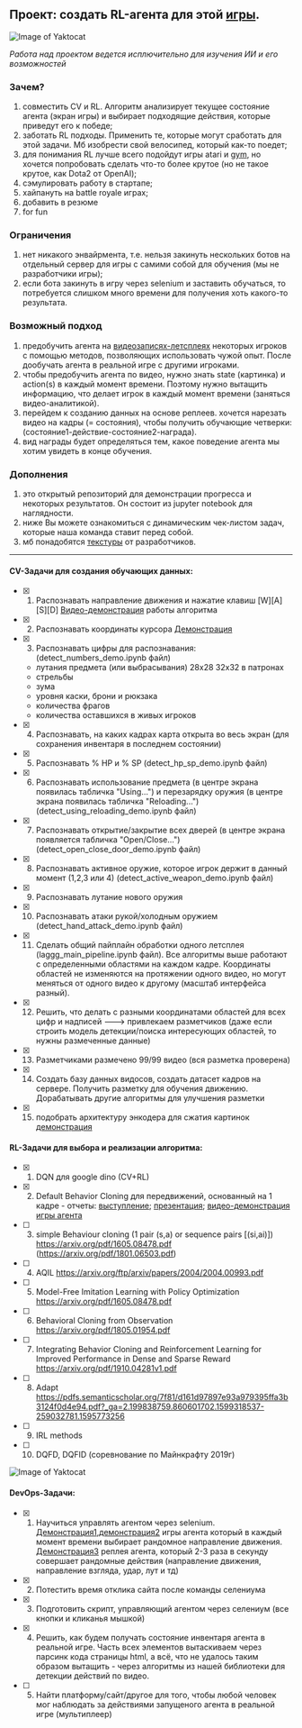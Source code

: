 ## Проект: создать RL-агента для этой [игры](https://surviv.io/).

![Image of Yaktocat](for_preview.png)

*Работа над проектом ведется исплючительно для изучения ИИ и его возможностей*

### Зачем?
1) совместить CV и RL. Алгоритм анализирует текущее состояние агента (экран игры) и выбирает подходящие действия, которые приведут его к победе;
2) заботать RL подходы. Применить те, которые могут сработать для этой задачи. Мб изобрести свой велосипед, который как-то поедет;
3) для понимания RL лучше всего подойдут игры atari и [gym](https://gym.openai.com/), но хочется попробовать сделать что-то более крутое (но не такое крутое, как Dota2 от OpenAI);
4) сэмулировать работу в стартапе;
5) хайпануть на battle royale играх;
6) добавить в резюме
7) for fun

### Ограничения
1) нет никакого энвайрмента,  т.е. нельзя закинуть нескольких ботов на отдельный сервер для игры с самими собой для обучения (мы не разработчики игры);
2) если бота закинуть в игру через selenium и заставить обучаться, то потребуется слишком много времени для получения хоть какого-то результата.

### Возможный подход
1) предобучить агента на [видеозаписях-летсплеях](https://www.youtube.com/watch?v=ERDmPJ_0QJc&t=) некоторых игроков с помощью методов, позволяющих использовать чужой опыт. После дообучать агента в реальной игре с другими игроками.
2) чтобы предобучить агента по видео, нужно знать state (картинка) и action(s) в каждый момент времени. Поэтому нужно вытащить информацию, что делает игрок в каждый момент времени (заняться видео-аналитикой).
3) перейдем к созданию данных на основе реплеев. хочется нарезать видео на кадры (= состояния), чтобы получить обучающие четверки: (состояние1-действие-состояние2-награда).
4) вид награды будет определяться тем, какое поведение агента мы хотим увидеть в конце обучения.

### Дополнения
1) это открытый репозиторий для демонстрации прогресса и некоторых результатов. Он состоит из jupyter notebook для наглядности.
2) ниже Вы можете ознакомиться с динамическим чек-листом задач, которые наша команда ставит перед собой.
3) мб понадобятся [текстуры](https://drive.google.com/drive/folders/1qhaDdNCsisBu_7gvMNmyn_zkG4kyAZix) от разработчиков.
______________________________________________________________________________

#### CV-Задачи для создания обучающих данных:
- [x] 1)  Распознавать направление движения и нажатие клавиш [W][A][S][D] [Видео-демонстрация](https://youtu.be/L1n8TJr-sak) работы алгоритма
- [x] 2)  Распознавать координаты курсора [Демонстрация](https://www.youtube.com/watch?v=rUxV7hw5sqc&ab_channel=Laggg%2FAlexeyKlokov)
- [x] 3)	Распознавать цифры для распознавания: (detect_numbers_demo.ipynb файл)
  - лутания предмета (или выбрасывания) 28x28 32x32 в патронах
  - стрельбы
  - зума
  - уровня каски, брони и рюкзака
  - количества фрагов
  - количества оставшихся в живых игроков
- [x] 4) Распознавать, на каких кадрах карта открыта во весь экран (для сохранения инвентаря в последнем состоянии)
- [x] 5) Распознавать % HP и % SP (detect_hp_sp_demo.ipynb файл)
- [x] 6) Распознавать использование предмета (в центре экрана появилась табличка "Using...") и перезарядку оружия (в центре экрана появилась табличка "Reloading...") (detect_using_reloading_demo.ipynb файл)
- [x] 7) Распознавать открытие/закрытие всех дверей (в центре экрана появляется табличка "Open/Close...") (detect_open_close_door_demo.ipynb файл)
- [x] 8) Распознавать активное оружие, которое игрок держит в данный момент (1,2,3 или 4) (detect_active_weapon_demo.ipynb файл)
- [x] 9) Распознавать лутание нового оружия 
- [x] 10) Распознавать атаки рукой/холодным оружием (detect_hand_attack_demo.ipynb файл)
- [x] 11)	Сделать общий пайплайн обработки одного летсплея (laggg_main_pipeline.ipynb файл). Все алгоритмы выше работают с определенными областями на каждом кадре. Координаты областей не изменяются на протяжении одного видео, но могут меняться от одного видео к другому (масштаб интерфейса разный).
- [x] 12) Решить, что делать с разными координатами областей для всех цифр и надписей ---> привлекаем разметчиков (даже если строить модель детекции/поиска интересующих областей, то нужны размеченные данные)
- [x] 13) Разметчиками размечено 99/99 видео (вся разметка проверена)
- [x] 14)	Создать базу данных видосов, создать датасет кадров на сервере. Получить разметку для обучения движению. Дорабатывать другие алгоритмы для улучшения разметки
- [x] 15) подобрать архитектуру энкодера для сжатия картинок [демонстрация](https://www.youtube.com/watch?v=wBjNGPV2ZI0)

#### RL-Задачи для выбора и реализации алгоритма:
- [x] 1) DQN для google dino (CV+RL)
- [x] 2) Default Behavior Cloning для передвижений, основанный на 1 кадре - отчеты: [выступление](https://www.youtube.com/watch?v=549vx32JCmI); [презентация](https://www.dropbox.com/s/3hd7e4k8fdgrhz7/RLsurvivio_Laggg.pptx?dl=0); [видео-демонстрация игры агента](https://www.youtube.com/watch?v=Mm-jnoGctT4)
- [ ] 3) simple Behaviour cloning (1 pair (s,a) or sequence pairs [(si,ai)]) https://arxiv.org/pdf/1605.08478.pdf (https://arxiv.org/pdf/1801.06503.pdf)
- [ ] 4) AQIL https://arxiv.org/ftp/arxiv/papers/2004/2004.00993.pdf
- [ ] 5) Model-Free Imitation Learning with Policy Optimization https://arxiv.org/pdf/1605.08478.pdf
- [ ] 6) Behavioral Cloning from Observation https://arxiv.org/pdf/1805.01954.pdf
- [ ] 7) Integrating Behavior Cloning and Reinforcement Learning for Improved Performance in Dense and Sparse Reward https://arxiv.org/pdf/1910.04281v1.pdf
- [ ] 8) Adapt https://pdfs.semanticscholar.org/7f81/d161d97897e93a979395ffa3b3124f0d4e94.pdf?_ga=2.199838759.860601702.1599318537-259032781.1595773256
- [ ] 9) IRL methods
- [ ] 10) DQFD, DQFID (соревнование по Майнкрафту 2019г)

![Image of Yaktocat](rl.png)

#### DevOps-Задачи:
- [x] 1) Научиться управлять агентом через selenium. [Демонстрация1](https://youtu.be/gI4StjHpRE8),[демонстрация2](https://youtu.be/vWEUXgCRhzU) игры агента который в каждый момент времени выбирает рандомное направление движения. [Демонстрация3](https://www.youtube.com/watch?v=CCqYR7BVFbI) реплея агента, который 2-3 раза в секунду совершает рандомные действия (направление движения, направление взгляда, удар, лут и тд)
- [x] 2) Потестить время отклика сайта после команды селениума
- [x] 3) Подготовить скрипт, управляющий агентом через селениум (все кнопки и кликанья мышкой)
- [x] 4) Решить, как будем получать состояние инвентаря агента в реальной игре. Часть всех элементов вытаскиваем через парсинк кода страницы html, а всё, что не удалось таким образом вытащить - через алгоритмы из нашей библиотеки для детекции действий по видео.
- [ ] 5) Найти платформу/сайт/другое для того, чтобы любой человек мог наблюдать за действиями запущеного агента в реальной игре (мультиплеер)
